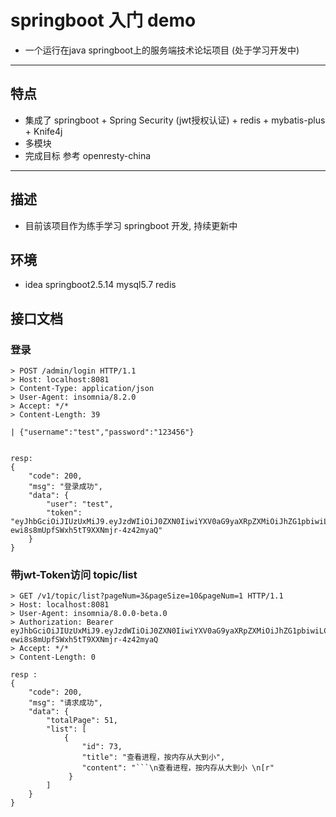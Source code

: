 # springboot 入门 demo
- 一个运行在java springboot上的服务端技术论坛项目 (处于学习开发中) 

---

## 特点
- 集成了 springboot + Spring Security (jwt授权认证) + redis + mybatis-plus + Knife4j 
- 多模块
- 完成目标 参考 openresty-china 

---

## 描述
- 目前该项目作为练手学习 springboot 开发, 持续更新中

## 环境 
- idea springboot2.5.14  mysql5.7  redis


## 接口文档


###  登录
```
> POST /admin/login HTTP/1.1
> Host: localhost:8081
> Content-Type: application/json
> User-Agent: insomnia/8.2.0
> Accept: */*
> Content-Length: 39

| {"username":"test","password":"123456"}
 
 
resp:
{
	"code": 200,
	"msg": "登录成功",
	"data": {
		"user": "test",
		"token": "eyJhbGciOiJIUzUxMiJ9.eyJzdWIiOiJ0ZXN0IiwiYXV0aG9yaXRpZXMiOiJhZG1pbiwiLCJleHAiOjE3MDA3MzA1MDJ9.yVY3ALusmHPkXKwxoDoF86HWw9LkHlCHjy4snqYzTGVMyO7_KdIa-ewi8s8mUpfSWxh5tT9XXNmjr-4z42myaQ"
	}
}

```

### 带jwt-Token访问 topic/list
```
> GET /v1/topic/list?pageNum=3&pageSize=10&pageNum=1 HTTP/1.1
> Host: localhost:8081
> User-Agent: insomnia/8.0.0-beta.0
> Authorization: Bearer eyJhbGciOiJIUzUxMiJ9.eyJzdWIiOiJ0ZXN0IiwiYXV0aG9yaXRpZXMiOiJhZG1pbiwiLCJleHAiOjE3MDA3MzA1MDJ9.yVY3ALusmHPkXKwxoDoF86HWw9LkHlCHjy4snqYzTGVMyO7_KdIa-ewi8s8mUpfSWxh5tT9XXNmjr-4z42myaQ
> Accept: */*
> Content-Length: 0
 
resp : 
{
	"code": 200,
	"msg": "请求成功",
	"data": {
		"totalPage": 51,
		"list": [
			{
				"id": 73,
				"title": "查看进程，按内存从大到小",
				"content": "```\n查看进程，按内存从大到小 \n[r"
             }
        ]
    }
}
```